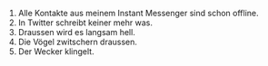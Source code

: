 <!--
.. title: 5 Gründe, sofort ins Bett zu gehen
.. slug: 386-5-grunde-sofort-ins-bett-zu-gehen
.. date: 2008-05-17 11:00:15
.. tags: Schlafen,Persönlich
.. description: 
.. type: text
-->

1. Alle Kontakte aus meinem Instant Messenger sind schon offline.
2. In Twitter schreibt keiner mehr was.
3. Draussen wird es langsam hell.
4. Die Vögel zwitschern draussen.
5. Der Wecker klingelt.

